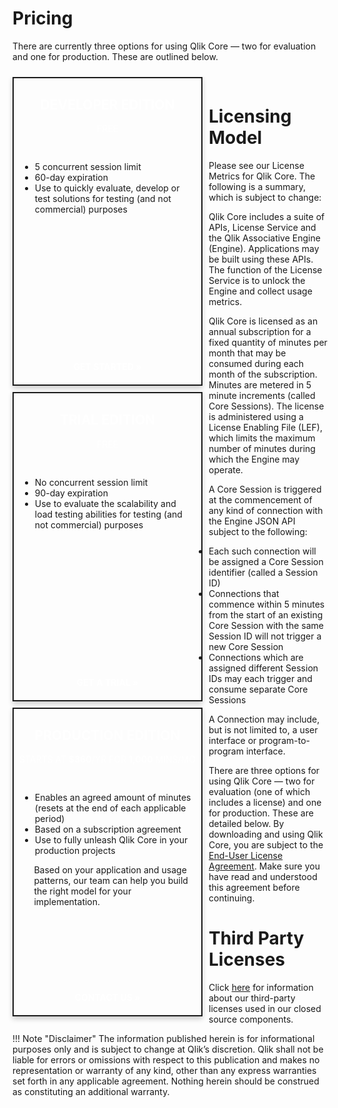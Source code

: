 <style>
    .md-sidebar--secondary {
        display: none;
    }
    .md-content {
        margin-right: unset;
    }
    .md-content__icon {
        display: none;
    }
    .cards-pricing {
        border: 2px;
        border-style: solid;
        margin-top: 10px;
        margin-right: 10px;
        float: left;
        width: calc(33% - 20px);
        min-width: 300px;
        box-shadow: 0 4px 8px 0 rgba(0,0,0,0.2);
    }
    .cards-pricing-free {
        border-color: var(--custom-pricing-color-3);
    }
    .cards-pricing-trial {
        border-color: var(--custom-pricing-color-2);
    }
    .cards-pricing-enterprise {
        border-color: var(--custom-pricing-color-1);
    }
    .cards-pricing h2 {
        padding-top: 30px;
        margin-top: 0px;
        text-align: center;
    }
    .cards-pricing p {
        margin-bottom: 0px;
        padding-bottom: 20px;
    }
    .md-column > ul li {
        list-style-type: none;
    }
    .md-column > ul li::before {
        content: "\2022";
        color: var(--custom-pricing-color-1);
        font-weight: bold;
        display: inline-block;
        width: 1em;
        margin-left: -1em;
    }
    .cards-middle {
        height: 19rem;
        padding: 10px;
        background-color: var(--custom-pricing-color-4);
    }
    .cards-bottom {
        color: #fff;
        font-weight: bold;
        text-align: center;
        transition: 0.3s;
    }
     .cards-bottom p {
        margin-top: 0px;
        padding-top: 20px;
     }
    .cards-header {
        text-align: center;
        color: #fff;
    }
    .card-free {
        background-color: var(--custom-pricing-color-3);
    }
    .card-trial {
        background-color: var(--custom-pricing-color-2);
    }
    .card-enterprise {
        background-color: var(--custom-pricing-color-1);
    }
    .cards-middle p {
        padding-left: 1.4rem;
    }
    .pricing a, .pricing a:hover {
        text-decoration: none;
        color: #fff;
    }
    .pricing:hover {
        text-decoration: none;
        border-bottom: 2px solid #fff;
        cursor: pointer;
    }
</style>
<h1>Pricing</h1>
<p>There are currently three options for using Qlik Core — two for evaluation and one for production.
These are outlined below.</p>

<div class="md-row">
    <!-- Free -->
    <div class="cards-pricing cards-pricing-free">
        <div class="cards-header card-free">
            <h2><b>DEVELOPER EDITION</b></h2>
            <p>FREE</p>
        </div>
        <div class="cards-middle">
            <ul>
                <li>5 concurrent session limit</li>
                <li>60-day expiration</li>
                <li>Use to quickly evaluate, develop or test solutions for testing (and not commercial) purposes</li>
            </ul>
        </div>
        <div class="cards-bottom card-free">
            <p><span class="pricing"><a href="/get-started/">GET STARTED »</a></span></p>
        </div>
    </div>
    <!-- Trial -->
    <div class="cards-pricing cards-pricing-trial">
        <div class="cards-header card-trial">
            <h2><b>TRIAL EDITION</b></h2>
            <p>FREE</p>
        </div>
        <div class="cards-middle">
            <ul>
                <li>No concurrent session limit</li>
                <li>90-day expiration</li>
                <li>Use to evaluate the scalability and load testing abilities for testing (and not commercial) purposes</li>
            </ul>
        </div>
        <div class="cards-bottom card-trial">
            <p><span class="pricing"><a href="/license-registration/">GET A TRIAL »</a></span></p>
        </div>
    </div>
    <!-- Enterprise -->
    <div class="cards-pricing cards-pricing-enterprise">
        <div class="cards-header card-enterprise">
            <h2><b>PRODUCTION EDITION</b></h2>
            <p>STARTS AT <b>$360</b>/YR FOR <b>1,000</b> MINS/MO</p>
        </div>
        <div class="cards-middle">
            <ul>
                <li>Enables an agreed amount of minutes (resets at the end of each applicable period)</li>
                <li>Based on a subscription agreement </li>
                <li>Use to fully unleash Qlik Core in your production projects</li>
            </ul>
            <p>Based on your application and usage patterns, our team can help you build the right model for your implementation.</p>
        </div>
        <div class="cards-bottom card-enterprise">
            <p><span class="pricing"><a href="https://www.qlik.com/us/try-or-buy/buy-now?CampaignID=7013z000000ijcR" target="_new">
            CONTACT US »</a></span></p>
        </div>
    </div>
</div>
<br>

# Licensing Model

Please see our License Metrics for Qlik Core. The following is a summary, which is subject to change:

Qlik Core includes a suite of APIs, License Service and the Qlik Associative Engine (Engine).
Applications may be built using these APIs. The function of the License Service is to unlock the
Engine and collect usage metrics.

Qlik Core is licensed as an annual subscription for a fixed quantity of minutes per month that may be consumed
during each month of the subscription. Minutes are metered in 5 minute increments (called Core Sessions).
The license is administered using a License Enabling File (LEF), which limits the maximum number of minutes
during which the Engine may operate.

A Core Session is triggered at the commencement of any kind of connection with the Engine JSON API subject to the following:

* Each such connection will be assigned a Core Session identifier (called a Session ID)
* Connections that commence within 5 minutes from the start of an existing Core Session with the same Session ID will
    not trigger a new Core Session
* Connections which are assigned different Session IDs may each trigger and consume separate Core Sessions

A Connection may include, but is not limited to, a user interface or program-to-program interface.

There are three options for using Qlik Core — two for evaluation (one of which includes a license)
and one for production. These are detailed below. By downloading and using Qlik Core, you are subject
to the [End-User License Agreement](./eula.md).
Make sure you have read and understood this agreement before continuing.

# Third Party Licenses

Click [here](./third-party-licenses.md) for information about our third-party licenses used in our closed source components.

!!! Note "Disclaimer"
    The information published herein is for informational purposes only and is subject to change at Qlik’s discretion.
    Qlik shall not be liable for errors or omissions with respect to this publication and makes no representation or
    warranty of any kind, other than any express warranties set forth in any applicable agreement.
    Nothing herein should be construed as constituting an additional warranty.